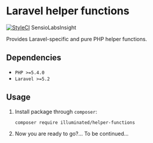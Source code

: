 # Laravel helper functions

[![StyleCI](https://styleci.io/repos/61384075/shield)](https://styleci.io/repos/61384075)
SensioLabsInsight

Provides Laravel-specific and pure PHP helper functions.

## Dependencies
- `PHP >=5.4.0`
- `Laravel >=5.2`

## Usage

1. Install package through `composer`:
    ```shell
    composer require illuminated/helper-functions
    ```

2. Now you are ready to go?... To be continued...
